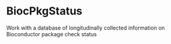 # BiocPkgStatus
Work with a database of longitudinally collected information on Bioconductor package check status
